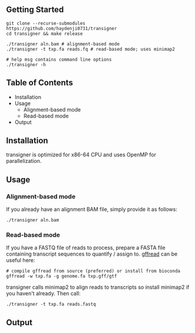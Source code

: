 ## Getting Started

```
git clone --recurse-submodules https://github.com/haydenji0731/transigner
cd transigner && make release

./transigner aln.bam # alignment-based mode
./transigner -t txp.fa reads.fq # read-based mode; uses minimap2

# help msg contains command line options
./transigner -h
```

## Table of Contents

- Installation
- Usage
  - Alignment-based mode
  - Read-based mode
- Output

## Installation

transigner is optimized for x86-64 CPU and uses OpenMP for parallelization.


## Usage
### Alignment-based mode

If you already have an alignment BAM file, simply provide it as follows:

```
./transigner aln.bam
```

### Read-based mode

If you have a FASTQ file of reads to process, prepare a FASTA file containing transcript sequences to quantify / assign to. [gffread](https://github.com/gpertea/gffread) can be useful here:

```
# compile gffread from source (preferred) or install from bioconda
gffread -w txp.fa -g genome.fa txp.gff/gtf
```

transigner calls minimap2 to align reads to transcripts so install minimap2 if you haven't already. Then call:

```
./transigner -t txp.fa reads.fastq
```

## Output
